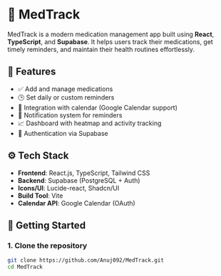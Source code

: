 # 💊 MedTrack

MedTrack is a modern medication management app built using **React**, **TypeScript**, and **Supabase**. It helps users track their medications, get timely reminders, and maintain their health routines effortlessly.

## 📱 Features

- ✅ Add and manage medications
- 🕒 Set daily or custom reminders
- 📅 Integration with calendar (Google Calendar support)
- 🔔 Notification system for reminders
- 📈 Dashboard with heatmap and activity tracking
- 🔐 Authentication via Supabase

## ⚙️ Tech Stack

- **Frontend**: React.js, TypeScript, Tailwind CSS
- **Backend**: Supabase (PostgreSQL + Auth)
- **Icons/UI**: Lucide-react, Shadcn/UI
- **Build Tool**: Vite
- **Calendar API**: Google Calendar (OAuth)

## 🚀 Getting Started

### 1. Clone the repository

```bash
git clone https://github.com/Anuj092/MedTrack.git
cd MedTrack


